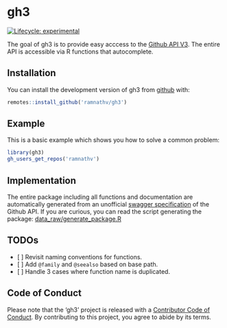 
<!-- README.md is generated from README.Rmd. Please edit that file -->

# gh3

<!-- badges: start -->

[![Lifecycle:
experimental](https://img.shields.io/badge/lifecycle-experimental-orange.svg)](https://www.tidyverse.org/lifecycle/#experimental)
<!-- badges: end -->

The goal of gh3 is to provide easy acccess to the [Github API
V3](https://developer.github.com/v3/). The entire API is accessible via
R functions that autocomplete.

## Installation

You can install the development version of gh3 from
[github](http://github.com/ramnathv/gh3) with:

``` r
remotes::install_github('ramnathv/gh3')
```

## Example

This is a basic example which shows you how to solve a common problem:

``` r
library(gh3)
gh_users_get_repos('ramnathv')
```

## Implementation

The entire package including all functions and documentation are
automatically generated from an unofficial [swagger
specification](https://api.apis.guru/v2/specs/github.com/v3/swagger.yaml)
of the Github API. If you are curious, you can read the script
generating the package:
[data\_raw/generate\_package.R](data_raw/generate_package.R)

## TODOs

  - \[ \] Revisit naming conventions for functions.
  - \[ \] Add `@family` and `@seealso` based on base path.
  - \[ \] Handle 3 cases where function name is duplicated.

## Code of Conduct

Please note that the ‘gh3’ project is released with a [Contributor Code
of Conduct](CODE_OF_CONDUCT.md). By contributing to this project, you
agree to abide by its terms.

